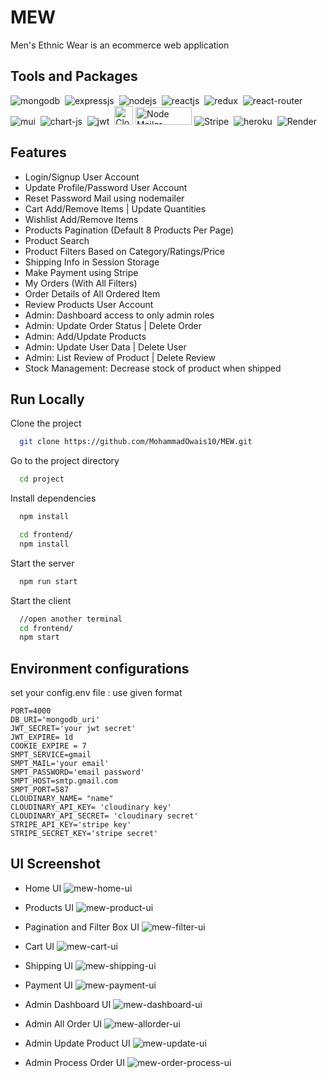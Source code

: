 # MEW 
Men's Ethnic Wear is an ecommerce web application
<!-- ### 🚀visit : https://mew.onrender.com -->
## Tools and Packages
 ![mongodb](https://img.shields.io/badge/MongoDB-4EA94B?style=for-the-badge&logo=mongodb&logoColor=white)&nbsp;
![expressjs](https://img.shields.io/badge/Express.js-000000?style=for-the-badge&logo=express&logoColor=white)&nbsp;
![nodejs](https://img.shields.io/badge/Node.js-43853D?style=for-the-badge&logo=node.js&logoColor=white)&nbsp;
![reactjs](https://img.shields.io/badge/React-20232A?style=for-the-badge&logo=react&logoColor=61DAFB)&nbsp;
![redux](https://img.shields.io/badge/Redux-593D88?style=for-the-badge&logo=redux&logoColor=white)&nbsp;
![react-router](https://img.shields.io/badge/React_Router-CA4245?style=for-the-badge&logo=react-router&logoColor=white)&nbsp;
![mui](https://img.shields.io/badge/Material--UI-0081CB?style=for-the-badge&logo=material-ui&logoColor=white)&nbsp;
![chart-js](https://img.shields.io/badge/Chart.js-FF6384?style=for-the-badge&logo=chartdotjs&logoColor=white)&nbsp;
![jwt](	https://img.shields.io/badge/JWT-000000?style=for-the-badge&logo=JSON%20web%20tokens&logoColor=white)&nbsp;
<img src="https://logos-download.com/wp-content/uploads/2020/07/Cloudinary_Logo.png" height="30px" alt="Cloudinary">
<img src="https://velog.velcdn.com/images%2Fjch9537%2Fpost%2F7f031d06-1270-43ed-a097-f177caef37ba%2Fimage.png" height="28px" width="90px" alt="Node Mailer">
![Stripe](https://img.shields.io/badge/Stripe-626CD9?style=for-the-badge&logo=Stripe&logoColor=white)&nbsp;
![heroku](https://img.shields.io/badge/Heroku-430098?style=for-the-badge&logo=heroku&logoColor=white)&nbsp;
![Render](https://img.shields.io/badge/Render-%46E3B7.svg?style=for-the-badge&logo=render&logoColor=white)

## Features
- Login/Signup User Account
- Update Profile/Password User Account
- Reset Password Mail using nodemailer
- Cart Add/Remove Items | Update Quantities
- Wishlist Add/Remove Items
- Products Pagination (Default 8 Products Per Page)
- Product Search
- Product Filters Based on Category/Ratings/Price
- Shipping Info in Session Storage
- Make Payment using Stripe
- My Orders (With All Filters)
- Order Details of All Ordered Item
- Review Products User Account
- Admin: Dashboard access to only admin roles
- Admin: Update Order Status | Delete Order
- Admin: Add/Update Products
- Admin: Update User Data | Delete User
- Admin: List Review of Product | Delete Review
- Stock Management: Decrease stock of product when shipped

## Run Locally
Clone the project
```bash
  git clone https://github.com/MohammadOwais10/MEW.git
```
Go to the project directory
```bash
  cd project
```
Install dependencies
```bash
  npm install
```
```bash
  cd frontend/
  npm install
```
Start the server 
```bash
  npm run start
```
Start the client 
```bash
  //open another terminal
  cd frontend/
  npm start
```

## Environment configurations
set your config.env file : use given format
```
PORT=4000
DB_URI='mongodb_uri'
JWT_SECRET='your jwt secret'
JWT_EXPIRE= 1d
COOKIE_EXPIRE = 7
SMPT_SERVICE=gmail
SMPT_MAIL='your email'
SMPT_PASSWORD='email password'
SMPT_HOST=smtp.gmail.com
SMPT_PORT=587
CLOUDINARY_NAME= "name"
CLOUDINARY_API_KEY= 'cloudinary key'
CLOUDINARY_API_SECRET= 'cloudinary secret'
STRIPE_API_KEY='stripe key'
STRIPE_SECRET_KEY='stripe secret'
```
## UI Screenshot
- Home UI
![mew-home-ui](https://user-images.githubusercontent.com/91982138/207134798-4220edcb-9861-445d-9598-88d9cd6d4ce1.PNG)

- Products UI
![mew-product-ui](https://user-images.githubusercontent.com/91982138/207134901-29e94576-54ea-4465-8649-096bcc8e28c4.PNG)

- Pagination and Filter Box UI 
![mew-filter-ui](https://user-images.githubusercontent.com/91982138/207134998-fb74c77e-d7e2-4d10-9f08-ff22cb3d750e.PNG)

- Cart UI
![mew-cart-ui](https://user-images.githubusercontent.com/91982138/207135222-c1e0832b-2ae9-4256-8491-cf2a37176fd5.PNG)

- Shipping UI
![mew-shipping-ui](https://user-images.githubusercontent.com/91982138/207136309-22b09817-561e-417c-8dad-8152b5979400.PNG)

- Payment UI
![mew-payment-ui](https://user-images.githubusercontent.com/91982138/207135291-e325a4a5-aaa2-4030-8a0d-1fa42a598771.PNG)

- Admin Dashboard UI 
![mew-dashboard-ui](https://user-images.githubusercontent.com/91982138/207135039-3e559185-01c0-450c-b3ec-631bdc36d72b.PNG)

- Admin All Order UI 
![mew-allorder-ui](https://user-images.githubusercontent.com/91982138/207136443-08c92fa6-1212-4693-b356-a7d5ef6390ab.PNG)

- Admin Update Product UI 
![mew-update-ui](https://user-images.githubusercontent.com/91982138/207136497-075a5d19-b9e4-41aa-9001-c4c9b1d5427d.PNG)

- Admin Process Order UI 
![mew-order-process-ui](https://user-images.githubusercontent.com/91982138/207136613-a651fa4f-f77f-48c3-bcd1-187162398782.PNG)
